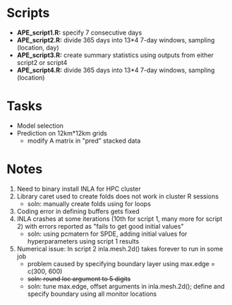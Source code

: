 # Scripts
- **APE_script1.R:** specify 7 consecutive days
- **APE_script2.R:** divide 365 days into 13*4 7-day windows, sampling (location, day)
- **APE_script3.R:** create summary statistics using outputs from either script2 or script4
- **APE_script4.R:** divide 365 days into 13*4 7-day windows, sampling (location)

# Tasks
- Model selection
- Prediction on 12km*12km grids
     - modify A matrix in "pred" stacked data

# Notes
1. Need to binary install INLA for HPC cluster
2. Library caret used to create folds does not work in cluster R sessions
   - soln: manually create folds using for loops
3. Coding error in defining buffers gets fixed
4. INLA crashes at some iterations (10th for script 1, many more for script 2) with errors reported as "fails to get good initial values"
   - soln: using pcmatern for SPDE, adding initial values for hyperparameters using script 1 results
6. Numerical issue: In script 2 inla.mesh.2d() takes forever to run in some job
   - problem caused by specifying boundary layer using max.edge = c(300, 600)
   - ~~soln: round loc argument to 5 digits~~
   - soln: tune max.edge, offset arguments in inla.mesh.2d(); define and specify boundary using all monitor locations


